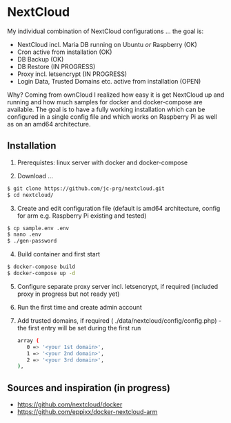 # NextCloud

My individual combination of NextCloud configurations ... the goal is:

* NextCloud incl. Maria DB running on Ubuntu _or_ Raspberry (OK)
* Cron active from installation (OK)
* DB Backup (OK)
* DB Restore (IN PROGRESS)
* Proxy incl. letsencrypt (IN PROGRESS)
* Login Data, Trusted Domains etc. active from installation (OPEN)

Why? Coming from ownCloud I realized how easy it is get NextCloud up and running and how much samples for docker and docker-compose are available.
The goal is to have a fully working installation which can be configured in a single config file and which works on Raspberry Pi as well as on an amd64 architecture.

## Installation

1. Prerequistes: linux server with docker and docker-compose

2. Download ...

```bash
$ git clone https://github.com/jc-prg/nextcloud.git
$ cd nextcloud/
```

3. Create and edit configuration file (default is amd64 architecture, config for arm e.g. Raspberry Pi existing and tested)

```bash
$ cp sample.env .env
$ nano .env
$ ./gen-password
```

4. Build container and first start

```bash
$ docker-compose build
$ docker-compose up -d
```

5. Configure separate proxy server incl. letsencrypt, if required (included proxy in progress but not ready yet)

6. Run the first time and create admin account

7. Add trusted domains, if required ( ./data/nextcloud/config/config.php) - the first entry will be set during the first run
    ```bash
    array (
       0 => '<your 1st domain>',
       1 => '<your 2nd domain>',
       2 => '<your 3rd domain>',
    ),
    ```


## Sources and inspiration (in progress)

* https://github.com/nextcloud/docker
* https://github.com/eppixx/docker-nextcloud-arm
